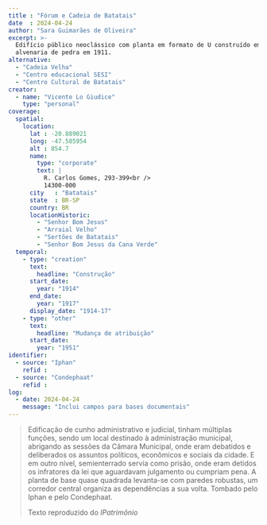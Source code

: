 ```yaml
---
title : "Fórum e Cadeia de Batatais"
date  : 2024-04-24
author: "Sara Guimarães de Oliveira"
excerpt: >-
  Edifício público neoclássico com planta em formato de U construído em
  alvenaria de pedra em 1911.
alternative:
  - "Cadeia Velha"
  - "Centro educacional SESI"
  - "Centro Cultural de Batatais"
creator:
  - name: "Vicente Lo Giudice"
    type: "personal"
coverage:
  spatial:
    location:
      lat : -20.889021 
      long: -47.585954
      alt : 854.7
      name:
        type: "corporate"
        text: |
          R. Carlos Gomes, 293-399<br />
          14300-000
      city   : "Batatais"
      state  : BR-SP
      country: BR
      locationHistoric:
        - "Senhor Bom Jesus"
        - "Arraial Velho"
        - "Sertões de Batatais"
        - "Senhor Bom Jesus da Cana Verde"
  temporal:
    - type: "creation"
      text:
        headline: "Construção"
      start_date:
        year: "1914"
      end_date:
        year: "1917"
      display_date: "1914-17"
    - type: "other"
      text:
        headline: "Mudança de atribuição"
      start_date:
        year: "1951"
identifier:
  - source: "Iphan"
    refid : 
  - source: "Condephaat"
    refid :
log:
  - date: 2024-04-24
    message: "Inclui campos para bases documentais"
---
```


> Edificação de cunho administrativo e judicial, tinham múltiplas funções,
> sendo um local destinado à administração municipal, abrigando as sessões
> da Câmara Municipal, onde eram debatidos e deliberados os assuntos
> políticos, econômicos e sociais da cidade. E em outro nível,
> semienterrado servia como prisão, onde eram detidos os infratores da lei
> que aguardavam julgamento ou cumpriam pena. A planta de base quase
> quadrada levanta-se com paredes robustas, um corredor central organiza
> as dependências a sua volta. Tombado pelo Iphan e pelo Condephaat.
>
> <footer class="figure-caption">Texto reproduzido
> do <cite>IPatrimônio</footer>
